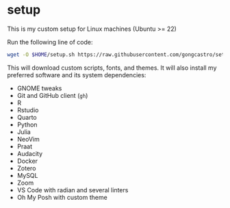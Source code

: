 # setup

This is my custom setup for Linux machines (Ubuntu >= 22)

Run the following line of code:

```bash
wget -O $HOME/setup.sh https://raw.githubusercontent.com/gongcastro/setup/main/setup.sh | bash
``````

This will download custom scripts, fonts, and themes. It will also install my preferred software and its system dependencies:

- GNOME tweaks
- Git and GitHub client (`gh`)
- R
- Rstudio
- Quarto
- Python
- Julia
- NeoVim
- Praat
- Audacity
- Docker
- Zotero
- MySQL
- Zoom
- VS Code with radian and several linters
- Oh My Posh with custom theme
